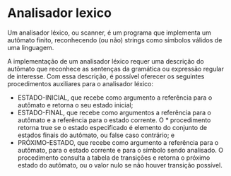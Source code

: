 # Analisador lexico
Um analisador léxico, ou scanner, é um programa que implementa um autômato finito, reconhecendo (ou não) strings como símbolos válidos de uma linguagem.

A implementação de um analisador léxico requer uma descrição do autômato que reconhece as sentenças da gramática ou expressão regular de interesse. Com essa descrição, é possível oferecer os seguintes procedimentos auxiliares para o analisador léxico:
* ESTADO-INICIAL, que recebe como argumento a referência para o autômato e retorna o seu estado inicial;
* ESTADO-FINAL, que recebe como argumentos a referência para o autômato e a referência para o estado corrente. O * procedimento retorna true se o estado especificado é elemento do conjunto de estados finais do autômato, ou false caso contrário; e
* PRÓXIMO-ESTADO, que recebe como argumento a referência para o autômato, para o estado corrente e para o símbolo sendo analisado. O procedimento consulta a tabela de transições e retorna o próximo estado do autômato, ou o valor nulo se não houver transição possível.
